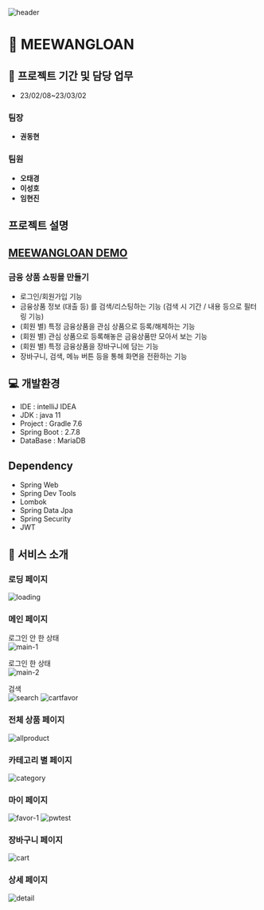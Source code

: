 ![header](https://capsule-render.vercel.app/api?type=waving&color=gradient&height=300&section=header&text=MiniProject%20BackEnd&fontSize=80&animation=fadeIn&fontAlignY=38&descAlignY=51&descAlign=62)
# 🤑 MEEWANGLOAN

## 📅 프로젝트 기간 및 담당 업무
- 23/02/08~23/03/02

### 팀장 
- **권동현**
### 팀원 
- **오태경** 
- **이성호** 
- **임현진**

## 프로젝트 설명
## [MEEWANGLOAN DEMO](https://meewangloan.netlify.app/)
### 금융 상품 쇼핑몰 만들기

- 로그인/회원가입 기능
- 금융상품 정보 (대출 등) 를 검색/리스팅하는 기능 (검색 시 기간 / 내용 등으로 필터링 기능)
- (회원 별) 특정 금융상품을 관심 상품으로 등록/해제하는 기능
- (회원 별) 관심 상품으로 등록해놓은 금융상품만 모아서 보는 기능
- (회원 별) 특정 금융상품을 장바구니에 담는 기능
- 장바구니, 검색, 메뉴 버튼 등을 통해 화면을 전환하는 기능


## 💻 개발환경
- IDE : intelliJ IDEA
- JDK : java 11
- Project : Gradle 7.6
- Spring Boot : 2.7.8
- DataBase : MariaDB


## Dependency
- Spring Web
- Spring Dev Tools
- Lombok
- Spring Data Jpa
- Spring Security
- JWT



## 🛒 서비스 소개

### 로딩 페이지
![loading](https://user-images.githubusercontent.com/113501152/230389668-67c5b68f-64d4-492d-9b47-b722d2db30d8.gif)


### 메인 페이지

로그인 안 한 상태 <br />
![main-1](https://user-images.githubusercontent.com/113501152/230389742-f1bec999-56fa-4f0f-8509-836e9b9c91b2.png)

로그인 한 상태 <br />
![main-2](https://user-images.githubusercontent.com/113501152/230389765-50202194-08dd-4f37-91d0-c56ae6eb6c25.png)

검색 <br />
![search](https://user-images.githubusercontent.com/113501152/230389938-e7f4e22d-0d36-4adc-a5c0-9eb5ebf66349.gif)
![cartfavor](https://user-images.githubusercontent.com/113501152/230389981-c6cbd900-bf57-4d4e-99b5-67e846b13e2b.gif)


### 전체 상품 페이지

![allproduct](https://user-images.githubusercontent.com/113501152/230390197-65701e82-8aa0-4db2-b1d0-7687e3157482.gif)


### 카테고리 별 페이지

![category](https://user-images.githubusercontent.com/113501152/230390214-90dd62e9-e290-4b13-9d2c-e63eb1f7c5b9.gif)


### 마이 페이지

![favor-1](https://user-images.githubusercontent.com/113501152/230390243-a58881b0-165f-46e0-843c-ec0d6f241948.gif)
![pwtest](https://user-images.githubusercontent.com/113501152/230390327-b1c29149-8482-42ca-998c-613e189a9d52.gif)


### 장바구니 페이지

![cart](https://user-images.githubusercontent.com/113501152/230390404-b61b52c8-1edb-40c7-bf20-f8da01c62e32.png)


### 상세 페이지

![detail](https://user-images.githubusercontent.com/113501152/230390442-d8a1d945-cd1f-4f21-821c-5777b6ad1a67.gif)



